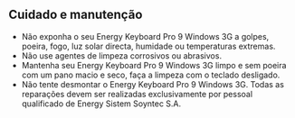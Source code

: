 ## Cuidado e manutenção

* Não exponha o seu Energy Keyboard Pro 9 Windows 3G a golpes, poeira, fogo, luz solar directa, humidade ou temperaturas extremas.
* Não use agentes de limpeza corrosivos ou abrasivos.
* Mantenha seu Energy Keyboard Pro 9 Windows 3G limpo e sem poeira com um pano macio e seco, faça a limpeza com o teclado desligado.
* Não tente desmontar o Energy Keyboard Pro 9 Windows 3G. Todas as reparações devem ser realizadas exclusivamente por pessoal qualificado de Energy Sistem Soyntec S.A.
